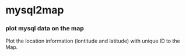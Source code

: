 # mysql2map
### plot mysql data on the map

Plot the location information (lontitude and latitude) with unique ID to the Map.
